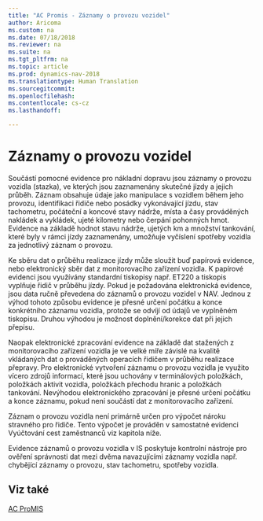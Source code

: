 ```yaml
---
title: "AC Promis - Záznamy o provozu vozidel"
author: Aricoma
ms.custom: na
ms.date: 07/18/2018
ms.reviewer: na
ms.suite: na
ms.tgt_pltfrm: na
ms.topic: article
ms.prod: dynamics-nav-2018
ms.translationtype: Human Translation
ms.sourcegitcommit: 
ms.openlocfilehash: 
ms.contentlocale: cs-cz
ms.lasthandoff: 

---
```



# <a name="ac-pm-traffic-records"></a>Záznamy o provozu vozidel

Součástí pomocné evidence pro nákladní dopravu jsou záznamy o provozu vozidla (stazka), ve kterých jsou zaznamenány skutečné jízdy a jejich průběh. Záznam obsahuje údaje jako manipulace s vozidlem během jeho provozu, identifikaci řidiče nebo posádky vykonávající jízdu, stav tachometru, počáteční a koncové stavy nádrže, místa a časy prováděných nakládek a vykládek, ujeté kilometry nebo čerpání pohonných hmot. Evidence na základě hodnot stavu nádrže, ujetých km a množství tankování, které byly v rámci jízdy zaznamenány, umožňuje vyčíslení spotřeby vozidla za jednotlivý záznam o provozu. 

Ke sběru dat o průběhu realizace jízdy může sloužit buď papírová evidence, nebo elektronický sběr dat z monitorovacího zařízení vozidla. K papírové evidenci jsou využívány standardní tiskopisy např. ET220 a tiskopis vyplňuje řidič v průběhu jízdy. Pokud je požadována elektronická evidence, jsou data ručně převedena do záznamů o provozu vozidel v NAV. Jednou z výhod tohoto způsobu evidence je přesné určení počátku a konce konkrétního záznamu vozidla, protože se odvíjí od údajů ve vyplněném tiskopisu. Druhou výhodou je možnost doplnění/korekce dat při jejich přepisu.

Naopak elektronické zpracování evidence na základě dat stažených z monitorovacího zařízení vozidla je ve velké míře závislé na kvalitě vkládaných dat o prováděných operacích řidičem v průběhu realizace přepravy. Pro elektronické vytvoření záznamu o provozu vozidla je využito vícero zdrojů informací, které jsou uchovány v terminálových položkách, položkách aktivit vozidla, položkách přechodu hranic a položkách tankování. Nevýhodou elektronického zpracování je přesné určení počátku a konce záznamu, pokud není součástí dat z monitorovacího zařízení.

Záznam o provozu vozidla není primárně určen pro výpočet nároku stravného pro řidiče. Tento výpočet je prováděn v samostatné evidenci Vyúčtování cest zaměstnanců viz kapitola níže.

Evidence záznamů o provozu vozidla v IS poskytuje kontrolní nástroje pro ověření správnosti dat mezi dvěma navazujícími záznamy vozidla např. chybějící záznamy o provozu, stav tachometru, spotřeby vozidla.

## <a name="see-also"></a>Viz také  
[AC ProMIS](ac-pm-promis.md)
